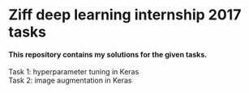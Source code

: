 # Ziff deep learning internship 2017 tasks
<b>This repository contains my solutions for the given tasks.</b> <br /><br />
Task 1: hyperparameter tuning in Keras <br />
Task 2: image augmentation in Keras <br />
